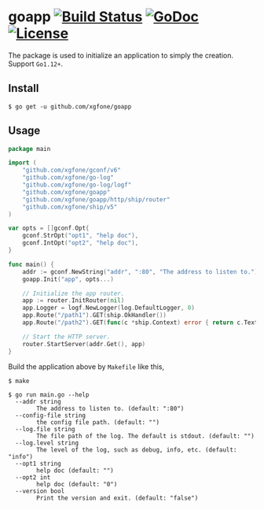 # goapp [![Build Status](https://github.com/xgfone/goapp/actions/workflows/go.yml/badge.svg)](https://github.com/xgfone/goapp/actions/workflows/go.yml) [![GoDoc](https://pkg.go.dev/badge/github.com/xgfone/goapp)](https://pkg.go.dev/github.com/xgfone/goapp) [![License](https://img.shields.io/badge/License-Apache%202.0-blue.svg?style=flat-square)](https://raw.githubusercontent.com/xgfone/goapp/master/LICENSE)

The package is used to initialize an application to simply the creation. Support `Go1.12+`.

## Install
```shell
$ go get -u github.com/xgfone/goapp
```

## Usage
```go
package main

import (
	"github.com/xgfone/gconf/v6"
	"github.com/xgfone/go-log"
	"github.com/xgfone/go-log/logf"
	"github.com/xgfone/goapp"
	"github.com/xgfone/goapp/http/ship/router"
	"github.com/xgfone/ship/v5"
)

var opts = []gconf.Opt{
	gconf.StrOpt("opt1", "help doc"),
	gconf.IntOpt("opt2", "help doc"),
}

func main() {
	addr := gconf.NewString("addr", ":80", "The address to listen to.")
	goapp.Init("app", opts...)

	// Initialize the app router.
	app := router.InitRouter(nil)
	app.Logger = logf.NewLogger(log.DefaultLogger, 0)
	app.Route("/path1").GET(ship.OkHandler())
	app.Route("/path2").GET(func(c *ship.Context) error { return c.Text(200, "OK") })

	// Start the HTTP server.
	router.StartServer(addr.Get(), app)
}
```

Build the application above by `Makefile` like this,
```shell
$ make
```

```shell
$ go run main.go --help
  --addr string
        The address to listen to. (default: ":80")
  --config-file string
        the config file path. (default: "")
  --log.file string
        The file path of the log. The default is stdout. (default: "")
  --log.level string
        The level of the log, such as debug, info, etc. (default: "info")
  --opt1 string
        help doc (default: "")
  --opt2 int
        help doc (default: "0")
  --version bool
        Print the version and exit. (default: "false")
```
